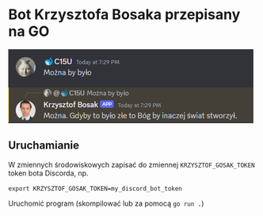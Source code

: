 # Bot Krzysztofa Bosaka przepisany na GO
![Sposób działania](.github/czat.png)

## Uruchamianie
W zmiennych środowiskowych zapisać do zmiennej `KRZYSZTOF_GOSAK_TOKEN` token bota Discorda, np.
```
export KRZYSZTOF_GOSAK_TOKEN=my_discord_bot_token
```

Uruchomić program (skompilować lub za pomocą `go run .`)
